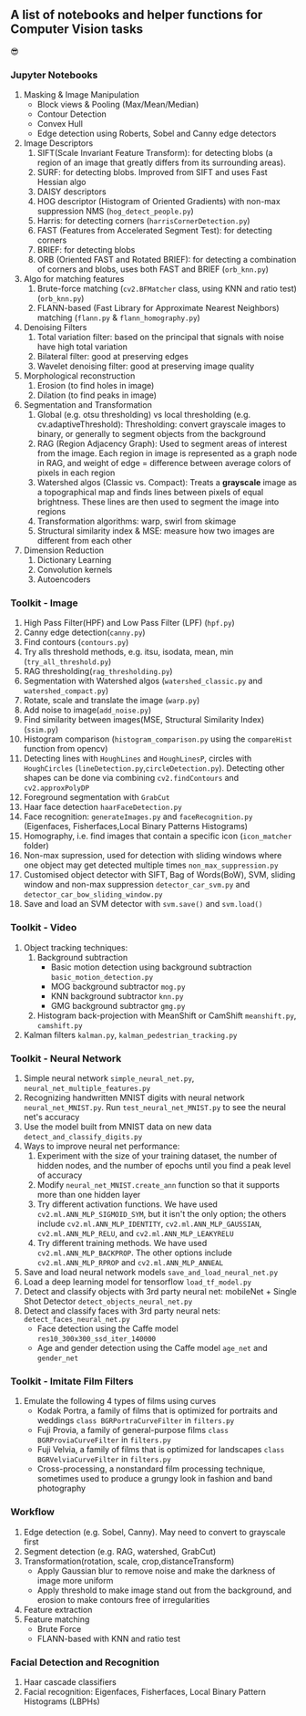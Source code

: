 ## A list of notebooks and helper functions for Computer Vision tasks

:sunglasses:

### Jupyter Notebooks 
1. Masking & Image Manipulation
    * Block views & Pooling (Max/Mean/Median)
    * Contour Detection
    * Convex Hull
    * Edge detection using Roberts, Sobel and Canny edge detectors
2. Image Descriptors
    1. SIFT(Scale Invariant Feature Transform): for detecting blobs (a region of an image that greatly differs from its surrounding areas). 
    2. SURF: for detecting blobs. Improved from SIFT and uses Fast Hessian algo
    3. DAISY descriptors
    4. HOG descriptor (Histogram of Oriented Gradients) with non-max suppression NMS (`hog_detect_people.py`)
    5. Harris: for detecting corners (`harrisCornerDetection.py`)
    6. FAST (Features from Accelerated Segment Test): for detecting corners
    7. BRIEF: for detecting blobs
    8. ORB (Oriented FAST and Rotated BRIEF): for detecting a combination of corners and blobs, uses both FAST and BRIEF (`orb_knn.py`)
3. Algo for matching features 
    1. Brute-force matching (`cv2.BFMatcher` class, using KNN and ratio test) (`orb_knn.py`)
    2. FLANN-based (Fast Library for Approximate Nearest Neighbors) matching (`flann.py` & `flann_homography.py`)
4. Denoising Filters
    1. Total variation filter: based on the principal that signals with noise have high total variation
    2. Bilateral filter: good at preserving edges
    3. Wavelet denoising filter: good at preserving image quality
5. Morphological reconstruction
    1. Erosion (to find holes in image)
    2. Dilation (to find peaks in image)
6. Segmentation and Transformation 
    1. Global (e.g. otsu thresholding) vs local thresholding (e.g. cv.adaptiveThreshold): Thresholding: convert grayscale images to binary, or generally to segment objects from the background
    2. RAG (Region Adjacency Graph):  Used to segment areas of interest from the image. Each region in image is represented as a graph node in RAG, and weight of edge = difference between average colors of pixels in each region
    3. Watershed algos (Classic vs. Compact): Treats a **grayscale** image as a topographical map and finds lines between pixels of equal brightness. These lines are then used to segment the image into regions
    4. Transformation algorithms: warp, swirl from skimage
    5. Structural similarity index & MSE: measure how two images are different from each other
7. Dimension Reduction
    1. Dictionary Learning
    2. Convolution kernels
    3. Autoencoders

### Toolkit - Image
1. High Pass Filter(HPF) and Low Pass Filter (LPF) (`hpf.py`)
2. Canny edge detection(`canny.py`)
3. Find contours (`contours.py`)
4. Try alls threshold methods, e.g. itsu, isodata, mean, min (`try_all_threshold.py`)
5. RAG thresholding(`rag_thresholding.py`)
6. Segmentation with Watershed algos (`watershed_classic.py` and `watershed_compact.py`)
7. Rotate, scale and translate the image (`warp.py`)
8. Add noise to image(`add_noise.py`)
9. Find similarity between images(MSE, Structural Similarity Index)(`ssim.py`)
10. Histogram comparison (`histogram_comparison.py` using the `compareHist` function from opencv)
11. Detecting lines with `HoughLines` and `HoughLinesP`, circles with `HoughCircles` (`lineDetection.py`,`circleDetection.py`). Detecting other shapes can be done via combining `cv2.findContours` and `cv2.approxPolyDP`
12. Foreground segmentation with `GrabCut` 
13. Haar face detection `haarFaceDetection.py`
14. Face recognition: `generateImages.py` and `faceRecognition.py` (Eigenfaces, Fisherfaces,Local Binary Patterns Histograms)
15. Homography, i.e. find images that contain a specific icon (`icon_matcher` folder)
16. Non-max supression, used for detection with sliding windows where one object may get detected multiple times `non_max_suppression.py`
17. Customised object detector with SIFT, Bag of Words(BoW), SVM, sliding window and non-max suppression `detector_car_svm.py` and `detector_car_bow_sliding_window.py`
17. Save and load an SVM detector with `svm.save()` and `svm.load()`

### Toolkit - Video
1. Object tracking techniques:
    1. Background subtraction
        * Basic motion detection using background subtraction `basic_motion_detection.py`
        * MOG background subtractor `mog.py`
        * KNN background subtractor  `knn.py`
        * GMG background subtractor `gmg.py`
    2. Histogram back-projection with MeanShift or CamShift `meanshift.py`, `camshift.py`
2. Kalman filters `kalman.py`, `kalman_pedestrian_tracking.py`

### Toolkit - Neural Network
1. Simple neural network `simple_neural_net.py`, `neural_net_multiple_features.py`
2. Recognizing handwritten MNIST digits with neural network `neural_net_MNIST.py`. Run `test_neural_net_MNIST.py` to see the neural net's accuracy
3. Use the model built from MNIST data on new data `detect_and_classify_digits.py`
4. Ways to improve neural net performance:
    1. Experiment with the size of your training dataset, the number of hidden nodes, and the number of epochs until you find a peak level of accuracy
    2. Modify `neural_net_MNIST.create_ann` function so that it supports more than one hidden layer
    3. Try different activation functions. We have used `cv2.ml.ANN_MLP_SIGMOID_SYM`, but it isn't the only option; the others include `cv2.ml.ANN_MLP_IDENTITY`, `cv2.ml.ANN_MLP_GAUSSIAN`, `cv2.ml.ANN_MLP_RELU`, and `cv2.ml.ANN_MLP_LEAKYRELU`
    4. Try different training methods. We have used `cv2.ml.ANN_MLP_BACKPROP`. The other options include `cv2.ml.ANN_MLP_RPROP` and `cv2.ml.ANN_MLP_ANNEAL`
5. Save and load neural network models `save_and_load_neural_net.py`
6. Load a deep learning model for tensorflow `load_tf_model.py`
7. Detect and classify objects with 3rd party neural net: mobileNet + Single Shot Detector `detect_objects_neural_net.py`
8. Detect and classify faces with 3rd party neural nets: `detect_faces_neural_net.py`
    * Face detection using the Caffe model `res10_300x300_ssd_iter_140000` 
    * Age and gender detection using the Caffe model `age_net` and `gender_net`

### Toolkit - Imitate Film Filters
1. Emulate the following 4 types of films using curves
    * Kodak Portra, a family of films that is optimized for portraits and weddings `class BGRPortraCurveFilter` in `filters.py`
    * Fuji Provia, a family of general-purpose films `class BGRProviaCurveFilter` in `filters.py`
    * Fuji Velvia, a family of films that is optimized for landscapes `class BGRVelviaCurveFilter` in `filters.py`
    * Cross-processing, a nonstandard film processing technique, sometimes used to produce a grungy look in fashion and band photography


### Workflow
1. Edge detection (e.g. Sobel, Canny). May need to convert to grayscale first 
2. Segment detection (e.g. RAG, watershed, GrabCut)
3. Transformation(rotation, scale, crop,distanceTransform)
    * Apply Gaussian blur to remove noise and make the darkness of image more uniform
    * Apply threshold  to make image stand out from the background, and erosion to make contours free of irregularities
4. Feature extraction
5. Feature matching
    * Brute Force
    * FLANN-based with KNN and ratio test

### Facial Detection and Recognition 
1. Haar cascade classifiers
2. Facial recognition: Eigenfaces, Fisherfaces, Local Binary Pattern Histograms (LBPHs)





